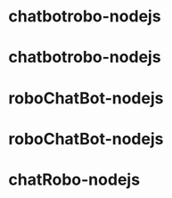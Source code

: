# chatbotrobo-nodejs
# chatbotrobo-nodejs
# roboChatBot-nodejs
# roboChatBot-nodejs
# chatRobo-nodejs
